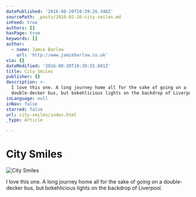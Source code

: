```yaml
---
datePublished: '2016-08-20T10:39:26.346Z'
sourcePath: _posts/2016-02-16-city-smiles.md
inFeed: true
authors: []
hasPage: true
keywords: []
author:
  - name: Jamie Barlow
    url: 'http://www.jamiebarlow.co.uk'
via: {}
dateModified: '2016-08-20T10:39:25.681Z'
title: City Smiles
publisher: {}
description: >-
  I love this one. A long journey home all for the sake of going on a
  double-decker bus, but bokehlicious lights on the backdrop of Liverpool.
inLanguage: null
inNav: false
starred: false
url: city-smiles/index.html
_type: Article

---
```

# City Smiles
![City Smiles](https://s3-us-west-2.amazonaws.com/the-grid-img/p/1e5a7cc3ac3c1829bc5f47f8ffba53ebd55f7e18.jpg)

I love this one. A long journey home all for the sake of going on a double-decker bus, but bokehlicious lights on the backdrop of Liverpool.